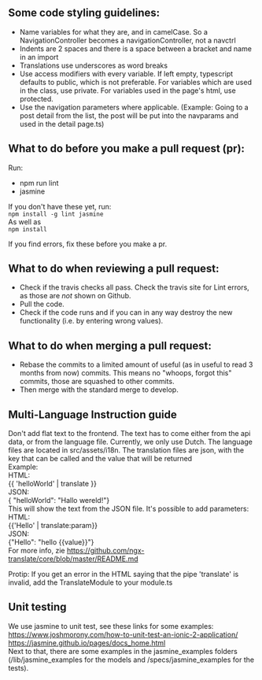 ## Some code styling guidelines:
 - Name variables for what they are, and in camelCase. So a NavigationController becomes a navigationController, not a navctrl
 - Indents are 2 spaces and there is a space between a bracket and name in an import
 - Translations use underscores as word breaks
 - Use access modifiers with every variable. If left empty, typescript defaults to public, which is not preferable. For variables which are used in the class, use private. For variables used in the page's html, use protected.
 - Use the navigation parameters where applicable. (Example: Going to a post detail from the list, the post will be put into the navparams and used in the detail page.ts)

## What to do before you make a pull request (pr):
Run:
- npm run lint
- jasmine

If you don't have these yet, run: <br/>
`npm install -g lint jasmine`<br/>
As well as<br/>
`npm install`<br/>

If you find errors, fix these before you make a pr.

## What to do when reviewing a pull request:
- Check if the travis checks all pass. Check the travis site for Lint errors, as those are *not* shown on Github.
- Pull the code.
- Check if the code runs and if you can in any way destroy the new functionality (i.e. by entering wrong values).

## What to do when merging a pull request:
- Rebase the commits to a limited amount of useful (as in useful to read 3 months from now) commits. This means no "whoops, forgot this" commits, those are squashed to other commits.
- Then merge with the standard merge to develop.

## Multi-Language Instruction guide
Don't add flat text to the frontend. The text has to come either from the api data, or from the language file. Currently, we only use Dutch. The language files are located in src/assets/i18n. The translation files are json, with the key that can be called and the value that will be returned<br />
Example:<br />
HTML:<br />
{{ 'helloWorld' | translate }} <br />
JSON:<br />
{ "helloWorld": "Hallo wereld!"} <br />
This will show the text from the JSON file.
It's possible to add parameters: <br />
HTML: <br />
{{'Hello' | translate:param}} <br />
JSON: <br />
{"Hello": "hello {{value}}"} <br />
For more info, zie https://github.com/ngx-translate/core/blob/master/README.md

Protip: If you get an error in the HTML saying that the pipe 'translate' is invalid, add the TranslateModule to your module.ts

## Unit testing
We use jasmine to unit test, see these links for some examples: <br />
https://www.joshmorony.com/how-to-unit-test-an-ionic-2-application/ <br />
https://jasmine.github.io/pages/docs_home.html <br />
Next to that, there are some examples in the jasmine_examples folders (/lib/jasmine_examples for the models and /specs/jasmine_examples for the tests).
